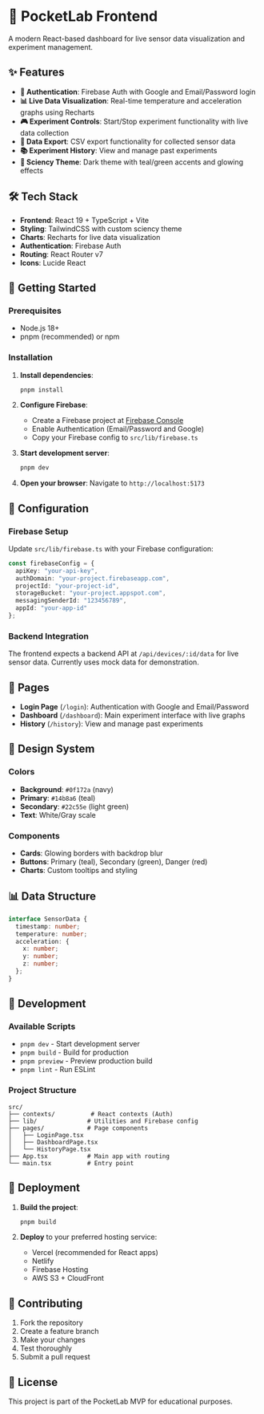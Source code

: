 # 🔬 PocketLab Frontend

A modern React-based dashboard for live sensor data visualization and experiment management.

## ✨ Features

- **🔐 Authentication**: Firebase Auth with Google and Email/Password login
- **📊 Live Data Visualization**: Real-time temperature and acceleration graphs using Recharts
- **🎮 Experiment Controls**: Start/Stop experiment functionality with live data collection
- **📁 Data Export**: CSV export functionality for collected sensor data
- **📚 Experiment History**: View and manage past experiments
- **🎨 Sciency Theme**: Dark theme with teal/green accents and glowing effects

## 🛠️ Tech Stack

- **Frontend**: React 19 + TypeScript + Vite
- **Styling**: TailwindCSS with custom sciency theme
- **Charts**: Recharts for live data visualization
- **Authentication**: Firebase Auth
- **Routing**: React Router v7
- **Icons**: Lucide React

## 🚀 Getting Started

### Prerequisites

- Node.js 18+ 
- pnpm (recommended) or npm

### Installation

1. **Install dependencies**:
   ```bash
   pnpm install
   ```

2. **Configure Firebase**:
   - Create a Firebase project at [Firebase Console](https://console.firebase.google.com/)
   - Enable Authentication (Email/Password and Google)
   - Copy your Firebase config to `src/lib/firebase.ts`

3. **Start development server**:
   ```bash
   pnpm dev
   ```

4. **Open your browser**:
   Navigate to `http://localhost:5173`

## 🔧 Configuration

### Firebase Setup

Update `src/lib/firebase.ts` with your Firebase configuration:

```typescript
const firebaseConfig = {
  apiKey: "your-api-key",
  authDomain: "your-project.firebaseapp.com",
  projectId: "your-project-id",
  storageBucket: "your-project.appspot.com",
  messagingSenderId: "123456789",
  appId: "your-app-id"
};
```

### Backend Integration

The frontend expects a backend API at `/api/devices/:id/data` for live sensor data. Currently uses mock data for demonstration.

## 📱 Pages

- **Login Page** (`/login`): Authentication with Google and Email/Password
- **Dashboard** (`/dashboard`): Main experiment interface with live graphs
- **History** (`/history`): View and manage past experiments

## 🎨 Design System

### Colors
- **Background**: `#0f172a` (navy)
- **Primary**: `#14b8a6` (teal)
- **Secondary**: `#22c55e` (light green)
- **Text**: White/Gray scale

### Components
- **Cards**: Glowing borders with backdrop blur
- **Buttons**: Primary (teal), Secondary (green), Danger (red)
- **Charts**: Custom tooltips and styling

## 📊 Data Structure

```typescript
interface SensorData {
  timestamp: number;
  temperature: number;
  acceleration: {
    x: number;
    y: number;
    z: number;
  };
}
```

## 🔄 Development

### Available Scripts

- `pnpm dev` - Start development server
- `pnpm build` - Build for production
- `pnpm preview` - Preview production build
- `pnpm lint` - Run ESLint

### Project Structure

```
src/
├── contexts/          # React contexts (Auth)
├── lib/              # Utilities and Firebase config
├── pages/            # Page components
│   ├── LoginPage.tsx
│   ├── DashboardPage.tsx
│   └── HistoryPage.tsx
├── App.tsx           # Main app with routing
└── main.tsx          # Entry point
```

## 🚀 Deployment

1. **Build the project**:
   ```bash
   pnpm build
   ```

2. **Deploy** to your preferred hosting service:
   - Vercel (recommended for React apps)
   - Netlify
   - Firebase Hosting
   - AWS S3 + CloudFront

## 🤝 Contributing

1. Fork the repository
2. Create a feature branch
3. Make your changes
4. Test thoroughly
5. Submit a pull request

## 📄 License

This project is part of the PocketLab MVP for educational purposes.
